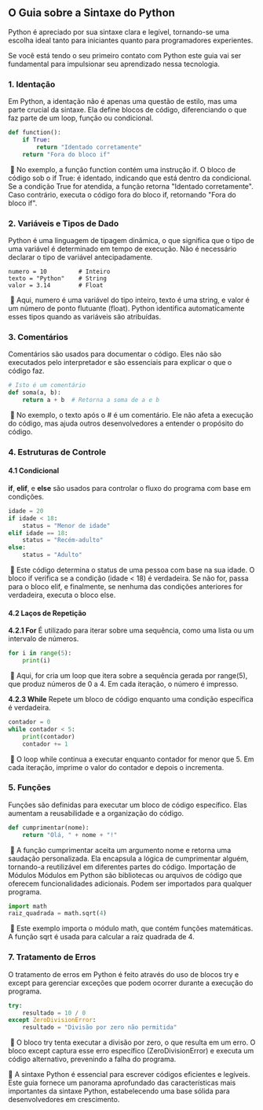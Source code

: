 ## O Guia sobre a Sintaxe do Python

Python é apreciado por sua sintaxe clara e legível, tornando-se uma escolha ideal tanto para iniciantes quanto para programadores experientes.

Se você está tendo o seu primeiro contato com Python este guia vai ser fundamental para impulsionar seu aprendizado nessa tecnologia.

### 1. Identação

Em Python, a identação não é apenas uma questão de estilo, mas uma parte crucial da sintaxe. Ela define blocos de código, diferenciando o que faz parte de um loop, função ou condicional.

```python
def function():
    if True:
        return "Identado corretamente"
    return "Fora do bloco if"
```

​
🐍 No exemplo, a função function contém uma instrução if. O bloco de código sob o if True: é identado, indicando que está dentro da condicional. Se a condição True for atendida, a função retorna "Identado corretamente". Caso contrário, executa o código fora do bloco if, retornando "Fora do bloco if".

### 2. Variáveis e Tipos de Dado

Python é uma linguagem de tipagem dinâmica, o que significa que o tipo de uma variável é determinado em tempo de execução. Não é necessário declarar o tipo de variável antecipadamente.

```pyhton
numero = 10         # Inteiro
texto = "Python"    # String
valor = 3.14        # Float
```

​
🐍 Aqui, numero é uma variável do tipo inteiro, texto é uma string, e valor é um número de ponto flutuante (float). Python identifica automaticamente esses tipos quando as variáveis são atribuídas.

### 3. Comentários

Comentários são usados para documentar o código. Eles não são executados pelo interpretador e são essenciais para explicar o que o código faz.

```python
# Isto é um comentário
def soma(a, b):
    return a + b  # Retorna a soma de a e b
```

​
🐍 No exemplo, o texto após o # é um comentário. Ele não afeta a execução do código, mas ajuda outros desenvolvedores a entender o propósito do código.

### 4. Estruturas de Controle

#### 4.1 Condicional

**if**, **elif**, e **else** são usados para controlar o fluxo do programa com base em condições.

```python
idade = 20
if idade < 18:
    status = "Menor de idade"
elif idade == 18:
    status = "Recém-adulto"
else:
    status = "Adulto"
```

​
🐍 Este código determina o status de uma pessoa com base na sua idade. O bloco if verifica se a condição (idade < 18) é verdadeira. Se não for, passa para o bloco elif, e finalmente, se nenhuma das condições anteriores for verdadeira, executa o bloco else.

#### 4.2 Laços de Repetição

**4.2.1 For**
É utilizado para iterar sobre uma sequência, como uma lista ou um intervalo de números.

```python
for i in range(5):
    print(i)
```

​
🐍 Aqui, for cria um loop que itera sobre a sequência gerada por range(5), que produz números de 0 a 4. Em cada iteração, o número é impresso.

**4.2.3 While**
Repete um bloco de código enquanto uma condição específica é verdadeira.

```python
contador = 0
while contador < 5:
    print(contador)
    contador += 1
```

​
🐍 O loop while continua a executar enquanto contador for menor que 5. Em cada iteração, imprime o valor do contador e depois o incrementa.

### 5. Funções

Funções são definidas para executar um bloco de código específico. Elas aumentam a reusabilidade e a organização do código.

```python
def cumprimentar(nome):
    return "Olá, " + nome + "!"
```

​
🐍 A função cumprimentar aceita um argumento nome e retorna uma saudação personalizada. Ela encapsula a lógica de cumprimentar alguém, tornando-a reutilizável em diferentes partes do código.
Importação de Módulos
Módulos em Python são bibliotecas ou arquivos de código que oferecem funcionalidades adicionais. Podem ser importados para qualquer programa.

```python
import math
raiz_quadrada = math.sqrt(4)
```

​
🐍 Este exemplo importa o módulo math, que contém funções matemáticas. A função sqrt é usada para calcular a raiz quadrada de 4.

### 7. Tratamento de Erros

O tratamento de erros em Python é feito através do uso de blocos try e except para gerenciar exceções que podem ocorrer durante a execução do programa.

```python
try:
    resultado = 10 / 0
except ZeroDivisionError:
    resultado = "Divisão por zero não permitida"
```

​
🐍 O bloco try tenta executar a divisão por zero, o que resulta em um erro. O bloco except captura esse erro específico (ZeroDivisionError) e executa um código alternativo, prevenindo a falha do programa.

🐍 A sintaxe Python é essencial para escrever códigos eficientes e legíveis. Este guia fornece um panorama aprofundado das características mais importantes da sintaxe Python, estabelecendo uma base sólida para desenvolvedores em crescimento.
